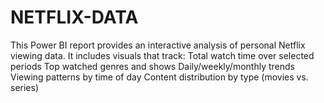 # NETFLIX-DATA
This Power BI report provides an interactive analysis of personal Netflix viewing data. It includes visuals that track:  Total watch time over selected periods  Top watched genres and shows  Daily/weekly/monthly trends  Viewing patterns by time of day  Content distribution by type (movies vs. series)  
